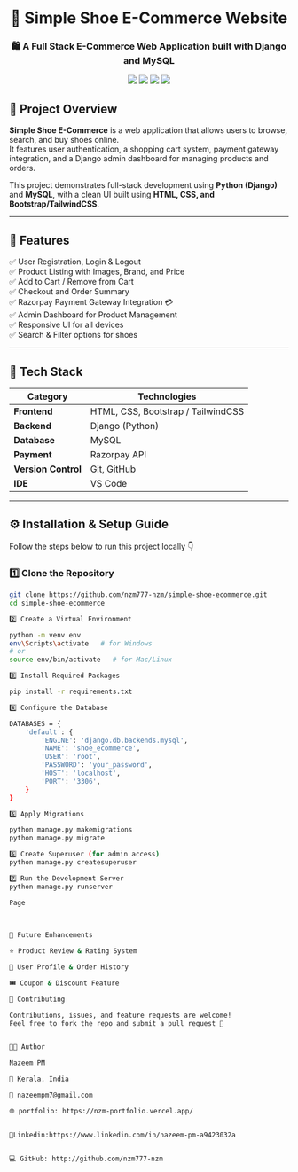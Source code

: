 <h1 align="center">👟 Simple Shoe E-Commerce Website</h1>
<h3 align="center">🛍️ A Full Stack E-Commerce Web Application built with Django and MySQL</h3>

<p align="center">
  <img src="https://img.shields.io/badge/Python-Django-blue?style=for-the-badge&logo=python" />
  <img src="https://img.shields.io/badge/Frontend-HTML%2C%20CSS%2C%20Bootstrap-orange?style=for-the-badge" />
  <img src="https://img.shields.io/badge/Database-MySQL-yellow?style=for-the-badge&logo=mysql" />
  <img src="https://img.shields.io/badge/Payment-Razorpay-brightgreen?style=for-the-badge&logo=razorpay" />
</p>



## 📖 Project Overview

**Simple Shoe E-Commerce** is a web application that allows users to browse, search, and buy shoes online.  
It features user authentication, a shopping cart system, payment gateway integration, and a Django admin dashboard for managing products and orders.  

This project demonstrates full-stack development using **Python (Django)** and **MySQL**, with a clean UI built using **HTML, CSS, and Bootstrap/TailwindCSS**.

---

## 🌟 Features

✅ User Registration, Login & Logout  
✅ Product Listing with Images, Brand, and Price  
✅ Add to Cart / Remove from Cart  
✅ Checkout and Order Summary  
✅ Razorpay Payment Gateway Integration 💳  
✅ Admin Dashboard for Product Management  
✅ Responsive UI for all devices  
✅ Search & Filter options for shoes  

---

## 🧰 Tech Stack

| Category | Technologies |
|-----------|--------------|
| **Frontend** | HTML, CSS, Bootstrap / TailwindCSS |
| **Backend** | Django (Python) |
| **Database** | MySQL |
| **Payment** | Razorpay API |
| **Version Control** | Git, GitHub |
| **IDE** | VS Code |

---

## ⚙️ Installation & Setup Guide

Follow the steps below to run this project locally 👇  

### 1️⃣ Clone the Repository
```bash
git clone https://github.com/nzm777-nzm/simple-shoe-ecommerce.git
cd simple-shoe-ecommerce

2️⃣ Create a Virtual Environment

python -m venv env
env\Scripts\activate   # for Windows
# or
source env/bin/activate   # for Mac/Linux

3️⃣ Install Required Packages

pip install -r requirements.txt

4️⃣ Configure the Database

DATABASES = {
    'default': {
        'ENGINE': 'django.db.backends.mysql',
        'NAME': 'shoe_ecommerce',
        'USER': 'root',
        'PASSWORD': 'your_password',
        'HOST': 'localhost',
        'PORT': '3306',
    }
}

5️⃣ Apply Migrations

python manage.py makemigrations
python manage.py migrate

6️⃣ Create Superuser (for admin access)
python manage.py createsuperuser

7️⃣ Run the Development Server
python manage.py runserver

Page

	
	
🚀 Future Enhancements

⭐ Product Review & Rating System

👤 User Profile & Order History

🎟️ Coupon & Discount Feature

🤝 Contributing

Contributions, issues, and feature requests are welcome!
Feel free to fork the repo and submit a pull request 🚀


👨‍💻 Author

Nazeem PM

📍 Kerala, India

📧 nazeempm7@gmail.com

🌐 portfolio: https://nzm-portfolio.vercel.app/


🔗Linkedin:https://www.linkedin.com/in/nazeem-pm-a9423032a


💻 GitHub: http://github.com/nzm777-nzm





